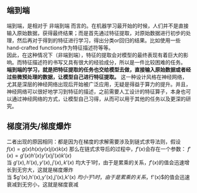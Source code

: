 ## 端到端  
端到端，是相对于 非端到端 而言的。在机器学习最开始的时候，人们并不是直接输入原始数据，获得最终结果；而是首先通过特征提取，对原始数据进行初步的处理，然后再对于得到的特征进行学习，得出分类or回归的结果。比如使用一些hand-crafted functions作为特征描述符等等。  
因此，在这种情况下（非端到端），特征的提取会对模型的最终表现有着巨大的影响。而特征描述符的书写又具有很大的经验成分，所以是一件比较困难的任务。  
**端到端的学习，就是把特征提取的任务也交给模型去做，直接输入原始数据或者经过些微预处理的数据，让模型自己进行特征提取。** 这一种设计风格在神经网络，尤其是深层的神经网络出现后开始被广泛应用，无疑是得益于算力的提升。并且，神经网络可以很好地学习到特征的描述，之前需要人工设计的特征算子，本身也可以通过神经网络的方式，让模型自己习得，从而可以用于其他的任务以及更深的研究。  

## 梯度消失/梯度爆炸
二者出现的原因相同：都是因为在梯度的求解需要涉及到链式求导法则，假设 $f(x) = g(x)h(x)y(x)j(x)k(x)$ 那么在链式求导后的过程中，$f'(x)$会存在一个参数： 
$`f'(x) = g'(x)h'(x)y'(x)j'(x)k'(x)`$  
当 $g'(x),h'(x),y'(x),j'(x),k'(x)$ 均大于1时，由于是累乘的关系，$f'(x)$的值会迅速增长到无穷大，这就是梯度爆炸  
当 $g'(x),h'(x),y'(x),j'(x),k'(x) $均小于1时，由于是累乘的关系，$f'(x)$的值会迅速衰减到无穷小，这就是梯度衰减  
